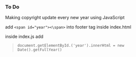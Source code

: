 ### To Do
Making copyright update every new year using JavaScript

add `<span id="year"><\span>` into footer tag inside index.html

inside index.js add

> `document.getElementById.('year').innerHtml = new Date().getFullYear()`


